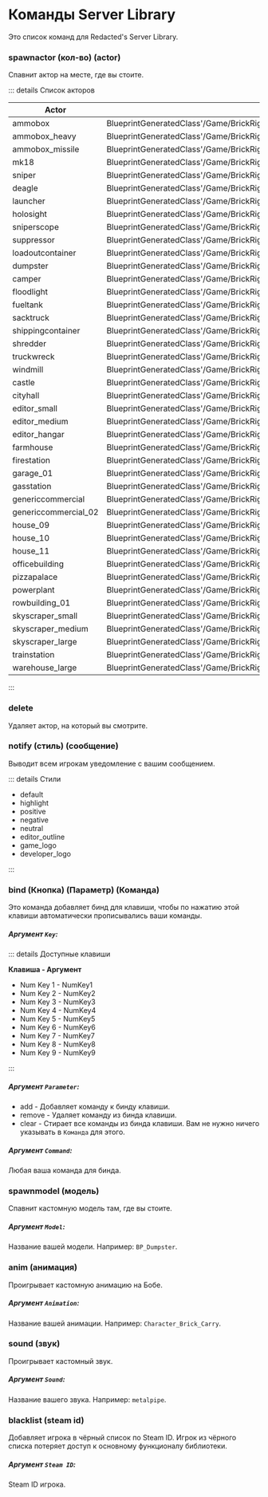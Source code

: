 # Команды Server Library

Это список команд для Redacted's Server Library.

### spawnactor (кол-во) (actor)

Спавнит актор на месте, где вы стоите.

::: details Список акторов


| Actor                | Class                                                                                                                     |
| -------------------- | ------------------------------------------------------------------------------------------------------------------------- |
| ammobox              | BlueprintGeneratedClass'/Game/BrickRigs/Items/AmmoBox/BP_AmmoBox.BP_AmmoBox_C'                                            |
| ammobox_heavy        | BlueprintGeneratedClass'/Game/BrickRigs/Items/AmmoBox/BP_AmmoBox_Heavy.BP_AmmoBox_Heavy_C'                                |
| ammobox_missile      | BlueprintGeneratedClass'/Game/BrickRigs/Items/AmmoBox/BP_AmmoBox_Missile.BP_AmmoBox_Missile_C'                            |
| mk18                 | BlueprintGeneratedClass'/Game/BrickRigs/Items/MK18/BP_MK18.BP_MK18_C'                                                     |
| sniper               | BlueprintGeneratedClass'/Game/BrickRigs/Items/Sniper/BP_Sniper.BP_Sniper_C'                                               |
| deagle               | BlueprintGeneratedClass'/Game/BrickRigs/Items/Deagle/BP_Deagle.BP_Deagle_C'                                               |
| launcher             | BlueprintGeneratedClass'/Game/BrickRigs/Items/Launcher/BP_Launcher.BP_Launcher_C'                                         |
| holosight            | BlueprintGeneratedClass'/Game/BrickRigs/Items/HoloSight/BP_HoloSight.BP_HoloSight_C'                                      |
| sniperscope          | BlueprintGeneratedClass'/Game/BrickRigs/Items/SniperScope/BP_SniperScope.BP_SniperScope_C'                                |
| suppressor           | BlueprintGeneratedClass'/Game/BrickRigs/Items/Suppressor/BP_Suppressor.BP_Suppressor_C'                                   |
| loadoutcontainer     | BlueprintGeneratedClass'/Game/BrickRigs/Blueprints/Props/LoadoutContainer/BP_LoadoutContainer.BP_LoadoutContainer_C'      |
| dumpster             | BlueprintGeneratedClass'/Game/BrickRigs/Blueprints/Props/Dumpster/BP_Dumpster.BP_Dumpster_C'                              |
| camper               | BlueprintGeneratedClass'/Game/BrickRigs/Blueprints/Props/Camper/BP_Camper.BP_Camper_C'                                    |
| floodlight           | BlueprintGeneratedClass'/Game/BrickRigs/Blueprints/Props/Floodlight/BP_Floodlight.BP_Floodlight_C'                        |
| fueltank             | BlueprintGeneratedClass'/Game/BrickRigs/Blueprints/Props/FuelTank/BP_FuelTank.BP_FuelTank_C'                              |
| sacktruck            | BlueprintGeneratedClass'/Game/BrickRigs/Blueprints/Props/SackTruck/BP_SackTruck.BP_SackTruck_C'                           |
| shippingcontainer    | BlueprintGeneratedClass'/Game/BrickRigs/Blueprints/Props/ShippingContainer/BP_ShippingContainer.BP_ShippingContainer_C'   |
| shredder             | BlueprintGeneratedClass'/Game/BrickRigs/Blueprints/Props/Shredder/BP_Shredder.BP_Shredder_C'                              |
| truckwreck           | BlueprintGeneratedClass'/Game/BrickRigs/Blueprints/Props/TruckWreck/BP_TruckWreck.BP_TruckWreck_C'                        |
| windmill             | BlueprintGeneratedClass'/Game/BrickRigs/Blueprints/Props/Windmill/BP_Windmill.BP_Windmill_C'                              |
| castle               | BlueprintGeneratedClass'/Game/BrickRigs/Buildings/Castle/BP_Castle.BP_Castle_C'                                           |
| cityhall             | BlueprintGeneratedClass'/Game/BrickRigs/Buildings/CityHall/BP_CityHall.BP_CityHall_C'                                     |
| editor_small         | BlueprintGeneratedClass'/Game/BrickRigs/Buildings/Editors/BP_Editor_Small.BP_Editor_Small_C'                              |
| editor_medium        | BlueprintGeneratedClass'/Game/BrickRigs/Buildings/Editors/BP_Editor_Medium.BP_Editor_Medium_C'                            |
| editor_hangar        | BlueprintGeneratedClass'/Game/BrickRigs/Buildings/Editors/BP_Editor_Hangar.BP_Editor_Hangar_C'                            |
| farmhouse            | BlueprintGeneratedClass'/Game/BrickRigs/Buildings/Farmhouse/BP_Farmhouse.BP_Farmhouse_C'                                  |
| firestation          | BlueprintGeneratedClass'/Game/BrickRigs/Buildings/FireStation/BP_FireStation.BP_FireStation_C'                            |
| garage_01            | BlueprintGeneratedClass'/Game/BrickRigs/Buildings/Garage_01/BP_Garage_01.BP_Garage_01_C'                                  |
| gasstation           | BlueprintGeneratedClass'/Game/BrickRigs/Buildings/GasStation/BP_GasStation.BP_GasStation_C'                               |
| genericcommercial    | BlueprintGeneratedClass'/Game/BrickRigs/Buildings/GenericCommercial/BP_GenericCommercial.BP_GenericCommercial_C'          |
| genericcommercial_02 | BlueprintGeneratedClass'/Game/BrickRigs/Buildings/GenericCommercial_02/BP_GenericCommercial_02.BP_GenericCommercial_02_C' |
| house_09             | BlueprintGeneratedClass'/Game/BrickRigs/Buildings/House_09/BP_House_09.BP_House_09_C'                                     |
| house_10             | BlueprintGeneratedClass'/Game/BrickRigs/Buildings/House_10/BP_House_10.BP_House_10_C'                                     |
| house_11             | BlueprintGeneratedClass'/Game/BrickRigs/Buildings/House_11/BP_House_11.BP_House_11_C'                                     |
| officebuilding       | BlueprintGeneratedClass'/Game/BrickRigs/Buildings/OfficeBuilding/BP_OfficeBuilding.BP_OfficeBuilding_C'                   |
| pizzapalace          | BlueprintGeneratedClass'/Game/BrickRigs/Buildings/PizzaPalace/BP_PizzaPalace.BP_PizzaPalace_C'                            |
| powerplant           | BlueprintGeneratedClass'/Game/BrickRigs/Buildings/PowerPlant/BP_PowerPlant.BP_PowerPlant_C'                               |
| rowbuilding_01       | BlueprintGeneratedClass'/Game/BrickRigs/Buildings/RowBuilding_01/BP_RowBuilding_01.BP_RowBuilding_01_C'                   |
| skyscraper_small     | BlueprintGeneratedClass'/Game/BrickRigs/Buildings/SkyScrapers/BP_SkyScraper_Small.BP_SkyScraper_Small_C'                  |
| skyscraper_medium    | BlueprintGeneratedClass'/Game/BrickRigs/Buildings/SkyScrapers/BP_SkyScraper_Medium.BP_SkyScraper_Medium_C'                |
| skyscraper_large     | BlueprintGeneratedClass'/Game/BrickRigs/Buildings/SkyScrapers/BP_SkyScraper_Large.BP_SkyScraper_Large_C'                  |
| trainstation         | BlueprintGeneratedClass'/Game/BrickRigs/Buildings/TrainStation/BP_TrainStation.BP_TrainStation_C'                         |
| warehouse_large      | BlueprintGeneratedClass'/Game/BrickRigs/Buildings/Warehouses/BP_Warehouse_Large.BP_Warehouse_Large_C'                     |

:::

### delete

Удаляет актор, на который вы смотрите.

### notify (стиль) (сообщение)

Выводит всем игрокам уведомление с вашим сообщением.

::: details Стили

- default
- highlight
- positive
- negative
- neutral
- editor_outline
- game_logo
- developer_logo

:::

### bind (Кнопка) (Параметр) (Команда) <Badge type="tip" text="^0.6" />

Это команда добавляет бинд для клавиши, чтобы по нажатию этой клавиши автоматически прописывались ваши команды.

##### Аргумент `Key`:
::: details Доступные клавиши

**Клавиша - Аргумент**
- Num Key 1 - NumKey1
- Num Key 2 - NumKey2
- Num Key 3 - NumKey3
- Num Key 4 - NumKey4
- Num Key 5 - NumKey5
- Num Key 6 - NumKey6
- Num Key 7 - NumKey7
- Num Key 8 - NumKey8
- Num Key 9 - NumKey9

:::

##### Аргумент `Parameter`: 
- add - Добавляет команду к бинду клавиши.
- remove - Удаляет команду из бинда клавиши.
- clear - Стирает все команды из бинда клавиши. Вам не нужно ничего указывать в `Команда` для этого.

##### Аргумент `Command`:
Любая ваша команда для бинда.

### spawnmodel (модель) <Badge type="tip" text="^0.6" />

Спавнит кастомную модель там, где вы стоите.

##### Аргумент `Model`:
Название вашей модели. Например: `BP_Dumpster`.

### anim (анимация) <Badge type="tip" text="^0.6" />

Проигрывает кастомную анимацию на Бобе.

##### Аргумент `Animation`:
Название вашей анимации. Например: `Character_Brick_Carry`.

### sound (звук) <Badge type="tip" text="^0.6" />

Проигрывает кастомный звук.

##### Аргумент `Sound`:
Название вашего звука. Например: `metalpipe`.

### blacklist (steam id) <Badge type="tip" text="^0.6" />

Добавляет игрока в чёрный список по Steam ID. Игрок из чёрного списка потеряет доступ к основному функционалу библиотеки.

##### Аргумент `Steam ID`:
Steam ID игрока.